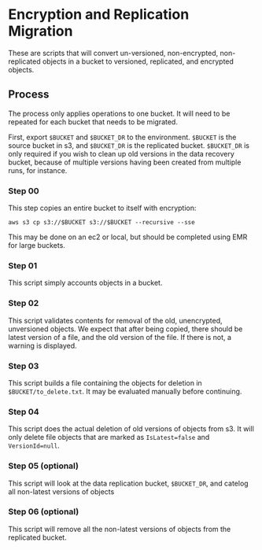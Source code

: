 # Encryption and Replication Migration

These are scripts that will convert un-versioned, non-encrypted, non-replicated objects in a bucket to versioned, replicated, and encrypted objects.

## Process

The process only applies operations to one bucket.
It will need to be repeated for each bucket that needs to be migrated.

First, export `$BUCKET` and `$BUCKET_DR` to the environment.
`$BUCKET` is the source bucket in s3, and `$BUCKET_DR` is the replicated bucket.
`$BUCKET_DR` is only required if you wish to clean up old versions in the data recovery bucket, because of multiple versions having been created from multiple runs, for instance.

### Step 00

This step copies an entire bucket to itself with encryption:
```
aws s3 cp s3://$BUCKET s3://$BUCKET --recursive --sse
```
This may be done on an ec2 or local, but should be completed using EMR for large buckets.

### Step 01

This script simply accounts objects in a bucket.

### Step 02

This script validates contents for removal of the old, unencrypted, unversioned objects.
We expect that after being copied, there should be latest version of a file, and the old version of the file.
If there is not, a warning is displayed.

### Step 03

This script builds a file containing the objects for deletion in `$BUCKET/to_delete.txt`.
It may be evaluated manually before continuing.

### Step 04

This script does the actual deletion of old versions of objects from s3.
It will only delete file objects that are marked as `IsLatest=false` and `VersionId=null`.

### Step 05 (optional)

This script will look at the data replication bucket, `$BUCKET_DR`, and catelog all non-latest versions of objects

### Step 06 (optional)

This script will remove all the non-latest versions of objects from the replicated bucket.
